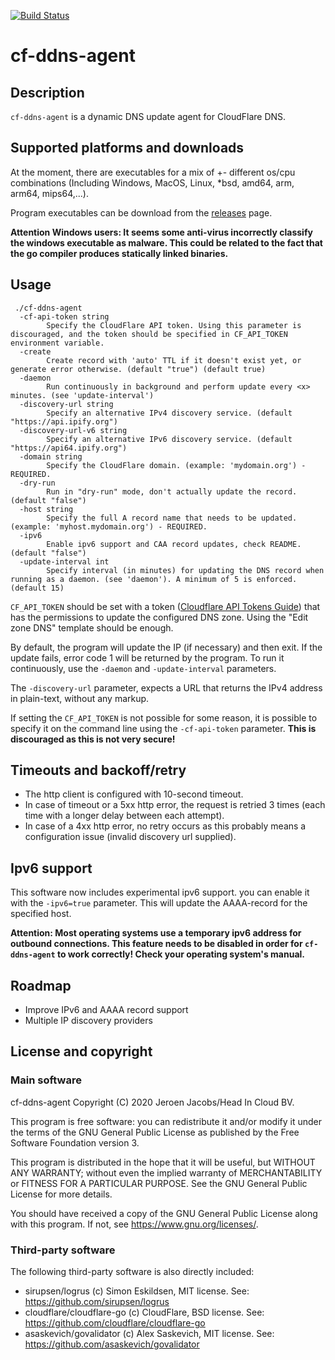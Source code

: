 [![Build Status](https://github.com/headincloud/cf-ddns-agent/actions/workflows/build.yml/badge.svg?branch=develop)](https://github.com/headincloud/cf-ddns-agent/actions?query=branch%3Adevelop)

# cf-ddns-agent

## Description

`cf-ddns-agent` is a dynamic DNS update agent for CloudFlare DNS.

## Supported platforms and downloads

At the moment, there are executables for a mix of +- different os/cpu combinations (Including Windows, MacOS, Linux, *bsd, amd64, arm, arm64, mips64,...).

Program executables can be download from the [releases](https://github.com/headincloud/cf-ddns-agent/releases) page.


**Attention Windows users: It seems some anti-virus incorrectly classify the windows executable as malware. This could be related to the fact that the go compiler produces statically linked binaries.**


## Usage

````
 ./cf-ddns-agent
  -cf-api-token string
    	Specify the CloudFlare API token. Using this parameter is discouraged, and the token should be specified in CF_API_TOKEN environment variable.
  -create
    	Create record with 'auto' TTL if it doesn't exist yet, or generate error otherwise. (default "true") (default true)
  -daemon
    	Run continuously in background and perform update every <x> minutes. (see 'update-interval')
  -discovery-url string
    	Specify an alternative IPv4 discovery service. (default "https://api.ipify.org")
  -discovery-url-v6 string
    	Specify an alternative IPv6 discovery service. (default "https://api64.ipify.org")
  -domain string
    	Specify the CloudFlare domain. (example: 'mydomain.org') - REQUIRED.
  -dry-run
    	Run in "dry-run" mode, don't actually update the record. (default "false")
  -host string
    	Specify the full A record name that needs to be updated. (example: 'myhost.mydomain.org') - REQUIRED.
  -ipv6
    	Enable ipv6 support and CAA record updates, check README. (default "false")
  -update-interval int
    	Specify interval (in minutes) for updating the DNS record when running as a daemon. (see 'daemon'). A minimum of 5 is enforced. (default 15)
````
`CF_API_TOKEN` should be set with a token ([Cloudflare API Tokens Guide](https://developers.cloudflare.com/api/tokens/create)) that has the permissions to update the configured DNS zone. Using the "Edit zone DNS" template should be enough.

By default, the program will update the IP (if necessary) and then exit. If the update fails, error code 1 will be returned by the program. To run it continuously, use the `-daemon` and `-update-interval` parameters.

The `-discovery-url` parameter, expects a URL that returns the IPv4 address in plain-text, without any markup.

If setting the `CF_API_TOKEN` is not possible for some reason, it is possible to specify it on the command line using the `-cf-api-token` parameter. **This is discouraged as this is not very secure!**


## Timeouts and backoff/retry

- The http client is configured with 10-second timeout. 
- In case of timeout or a 5xx http error, the request is retried 3 times (each time with a longer delay between each attempt).
- In case of a 4xx http error, no retry occurs as this probably means a configuration issue (invalid discovery url supplied).


## Ipv6 support

This software now includes experimental ipv6 support. you can enable it with the `-ipv6=true` parameter. This will update the AAAA-record for the specified host.

**Attention: Most operating systems use a temporary ipv6 address for outbound connections. This feature needs to be disabled in order for `cf-ddns-agent` to work correctly! Check your operating system's manual.**

## Roadmap

- Improve IPv6 and AAAA record support
- Multiple IP discovery providers


## License and copyright

### Main software

cf-ddns-agent
Copyright (C) 2020 Jeroen Jacobs/Head In Cloud BV.

This program is free software: you can redistribute it and/or modify
it under the terms of the GNU General Public License as published by
the Free Software Foundation version 3.

This program is distributed in the hope that it will be useful,
but WITHOUT ANY WARRANTY; without even the implied warranty of
MERCHANTABILITY or FITNESS FOR A PARTICULAR PURPOSE.  See the
GNU General Public License for more details.

You should have received a copy of the GNU General Public License
along with this program.  If not, see <https://www.gnu.org/licenses/>.

### Third-party software

The following third-party software is also directly included:

- sirupsen/logrus (c) Simon Eskildsen, MIT license. See: https://github.com/sirupsen/logrus
- cloudflare/cloudflare-go (c) CloudFlare, BSD license. See: https://github.com/cloudflare/cloudflare-go
- asaskevich/govalidator (c) Alex Saskevich, MIT license. See: https://github.com/asaskevich/govalidator
